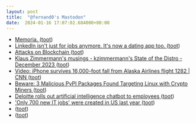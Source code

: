 ```yaml
---
layout: post
title:  "@fernand0's Mastodon"
date:  2024-01-16 17:07:02.684000+00:00
---
```

*  [Memoria. ](https://avecesunafoto.wordpress.com/2024/01/16/memoria) ([toot](https://mastodon.social/@fernand0/111766721179335944))
*  [LinkedIn isn't just for jobs anymore. It's now a dating app too. ](https://www.businessinsider.com/linkedin-is-a-dating-app-remote-work-online-romance-2024-) ([toot](https://mastodon.social/@fernand0/111766720008816317))
*  [Attacks on Blockchain ](https://wesecureapp.com/blog/attacks-on-blockchain) ([toot](https://mastodon.social/@fernand0/111766662080609139))
*  [Klaus Zimmermann's musings -  kzimmermann's State of the Distro - December 2023 ](https://kzimmermann.0x.no/articles/state_of_the_distro_2023.htm) ([toot](https://mastodon.social/@fernand0/111766606845564268))
*  [Video: iPhone survives 16,000-foot fall from Alaska Airlines flight 1282 \| CNN  ](https://edition.cnn.com/videos/us/2024/01/08/iphone-survives-16000-foot-fall-alaska-airlines-orig-me.cnn) ([toot](https://mastodon.social/@fernand0/111766422171262002))
*  [Beware: 3 Malicious PyPI Packages Found Targeting Linux with Crypto Miners ](https://thehackernews.com/2024/01/beware-3-malicious-pypi-packages-found.htm) ([toot](https://mastodon.social/@fernand0/111766419378507290))
*  [Deloitte rolls out artificial intelligence chatbot to employees ](https://www.ft.com/content/38ab8068-9f09-4104-859d-111aa1dc47a) ([toot](https://mastodon.social/@fernand0/111766188175175426))
*  ['Only 700 new IT jobs' were created in US last year ](https://www.theregister.com/2024/01/08/700_it_jobs_us) ([toot](https://mastodon.social/@fernand0/111766067895081019))
*  [ ](https://masto.es/@cavalleto) ([toot](https://mastodon.social/@fernand0/111765980622410310))
*  [ ](https://masto.es/@cavalleto) ([toot](https://mastodon.social/@fernand0/111765979791312804))

